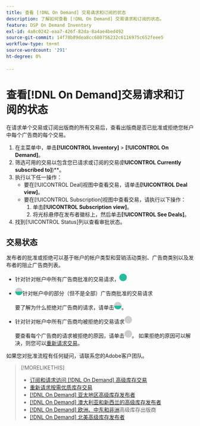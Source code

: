 ```yaml
---
title: 查看 [!DNL On Demand] 交易请求和订阅的状态
description: 了解如何查看 [!DNL On Demand] 交易请求和订阅的状态。
feature: DSP On Demand Inventory
exl-id: 4a8c0242-eaa7-426f-82da-8a4ae4bed492
source-git-commit: 14f78b89dea8cc680756232c6116975c652feee5
workflow-type: tm+mt
source-wordcount: '291'
ht-degree: 0%

---
```


# 查看[!DNL On Demand]交易请求和订阅的状态

在请求单个交易或订阅出版商的所有交易后，查看出版商是否已批准或拒绝您帐户中每个广告商的每个交易。

1. 在主菜单中，单击&#x200B;**[!UICONTROL Inventory]** > **[!UICONTROL On Demand]**。
1. 筛选可用的交易以包含您已请求或订阅的交易(**[!UICONTROL Currently subscribed to]**)**。
1. 执行以下任一操作：
   * 要在[!UICONTROL Deal]视图中查看交易，请单击&#x200B;**[!UICONTROL Deal view]**。
   * 要在[!UICONTROL Subscription]视图中查看交易，请执行以下操作：
      1. 单击&#x200B;**[!UICONTROL Subscription view]**。
      1. 将光标悬停在发布者徽标上，然后单击&#x200B;**[!UICONTROL See Deals]**。
1. 找到[!UICONTROL Status]列以查看审批状态。

## 交易状态

发布者的批准或拒绝可以基于帐户的帐户类型和营销活动类别、广告商类别以及发布者的阻止广告商列表。

* 针对针对帐户中所有广告商批准的交易请求，![完全批准](/help/dsp/assets/approved.png)

* ![部分批准](/help/dsp/assets/partly-approved.png)针对帐户中的部分（但不是全部）广告商批准的交易请求

  要了解为什么拒绝对广告商的请求，请单击![部分批准](/help/dsp/assets/partly-approved.png)。

* 针对针对帐户中所有广告商均被拒绝的交易请求![拒绝](/help/dsp/assets/denied.png)

  要查看每个广告商的请求被拒绝的原因，请单击![被拒绝](/help/dsp/assets/denied.png)。 如果拒绝的原因可以解决，则您可以[重新请求交易](/help/dsp/inventory/on-demand-inventory-rerequest.md)。

如果您对批准流程有任何疑问，请联系您的Adobe客户团队。

>[!MORELIKETHIS]
>
>* [订阅和请求访问 [!DNL On Demand] 高级库存交易](on-demand-inventory-subscribe.md)
>* [重新请求按需优质库存交易](on-demand-inventory-rerequest.md)
>* [[!DNL On Demand] 亚太地区高级库存发布者](on-demand-inventory-publishers-apac.md)
>* [[!DNL On Demand] 澳大利亚和新西兰的高级库存发布者](on-demand-inventory-publishers-anz.md)
>* [[!DNL On Demand] 欧洲、中东和非洲](on-demand-inventory-publishers-emea.md)高级库存出版商
>* [[!DNL On Demand] 北美高级库存发布者](on-demand-inventory-publishers-na.md)
